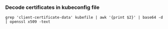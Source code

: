 ### Decode certificates in kubeconfig file

```
grep 'client-certificate-data' kubefile | awk '{print $2}' | base64 -d | openssl x509 -text
```
